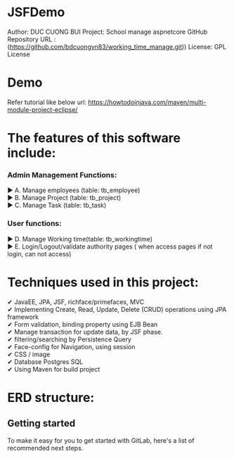 # JSFDemo
Author: DUC CUONG BUI
Project: School manage aspnetcore
GitHub Repository URL : (https://github.com/bdcuongvn83/working_time_manage.git))
License: GPL License

# Demo

Refer tutorial like below url:
https://howtodoinjava.com/maven/multi-module-project-eclipse/  

# The features of this software include:  
### Admin Management Functions: 
► A. Manage employees (table: tb_employee)  
► B. Manage Project (table: tb_project)  
► C. Manage Task (table: tb_task)
### User functions: 
► D. Manage Working time(table: tb_workingtime)  
► E. Login/Logout/validate authority pages ( when access pages if not login, can not access)  

# Techniques used in this project:  
✔ JavaEE, JPA, JSF, richface/primefaces, MVC  
✔ Implementing Create, Read, Update, Delete (CRUD) operations using JPA framework  
✔ Form validation, binding property using EJB Bean  
✔ Manage transaction for update data, by JSF phase.  
✔ filtering/searching by Persistence Query  
✔ Face-config for Navigation, using session  
✔ CSS / image  
✔ Database Postgres SQL  
✔ Using Maven for build project  

# ERD structure:  

## Getting started

To make it easy for you to get started with GitLab, here's a list of recommended next steps.
